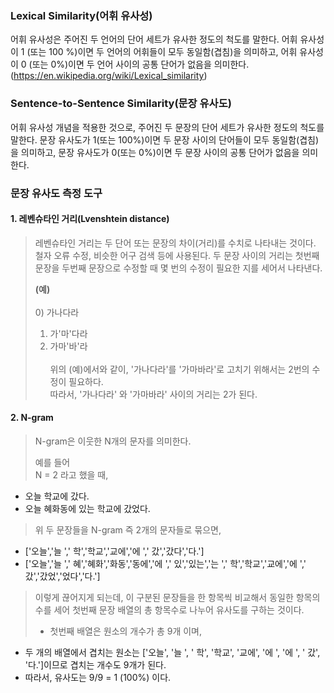 ### Lexical Similarity(어휘 유사성) 

어휘 유사성은 주어진 두 언어의 단어 세트가 유사한 정도의 척도를 말한다. 
어휘 유사성이 1 (또는 100 %)이면 두 언어의 어휘들이 모두 동일함(겹침)을 의미하고,
어휘 유사성이 0 (또는 0%)이면 두 언어 사이의 공통 단어가 없음을 의미한다.
(https://en.wikipedia.org/wiki/Lexical_similarity)

### Sentence-to-Sentence Similarity(문장 유사도)

어휘 유사성 개념을 적용한 것으로, 주어진 두 문장의 단어 세트가 유사한 정도의 척도를 말한다.
문장 유사도가 1(또는 100%)이면 두 문장 사이의 단어들이 모두 동일함(겹침)을 의미하고,
문장 유사도가 0(또는 0%)이면 두 문장 사이의 공통 단어가 없음을 의미한다. 

### 문장 유사도 측정 도구
#### 1. 레벤슈타인 거리(Lvenshtein distance)
> 레벤슈타인 거리는 두 단어 또는 문장의 차이(거리)를 수치로 나타내는 것이다. 철자 오류 수정, 비슷한 어구 검색 등에 사용된다. 두 문장 사이의 거리는 첫번째 문장을 두번째 문장으로 수정할 때 몇 번의 수정이 필요한 지를 세어서 나타낸다. 
>
> __(예)__ <br><br>
> 0) 가나다라<br>
> 1) 가'마'다라<br>
> 2) 가마'바'라<br><br>
> 위의 (예)에서와 같이, '가나다라'를 '가마바라'로 고치기 위해서는 2번의 수정이 필요하다. <br>따라서, '가나다라' 와 '가마바라' 사이의 거리는 2가 된다.<br>

#### 2. N-gram
> N-gram은 이웃한 N개의 문자를 의미한다.<br>
>
> 예를 들어<br>
N = 2 라고 했을 때,
- 오늘 학교에 갔다.<br>
- 오늘 혜화동에 있는 학교에 갔었다.<br>
>
> 위 두 문장들을 N-gram 즉 2개의 문자들로 묶으면,
- ['오늘','늘 ',' 학','학교','교에','에  ',' 갔','갔다','다.']  
- ['오늘','늘 ',' 혜','혜화','화동','동에','에 ',' 있','있는','는 ',' 학','학교','교에','에 ',' 갔','갔었','었다','다.'] 
> 이렇게 끊어지게 되는데, 이 구분된 문장들을 한 항목씩 비교해서 동일한 항목의 수를 세어 첫번째 문장 배열의 총 항목수로 나누어 유사도를 구하는 것이다.<br>
>
>- 첫번째 배열은 원소의 개수가 총 9개 이며,
- 두 개의 배열에서 겹치는 원소는 ['오늘', '늘 ', ' 학', '학교', '교에', '에 ', '에 ', ' 갔', '다.']이므로 겹치는 개수도 9개가 된다.
- 따라서, 유사도는 9/9 = 1 (100%) 이다.
